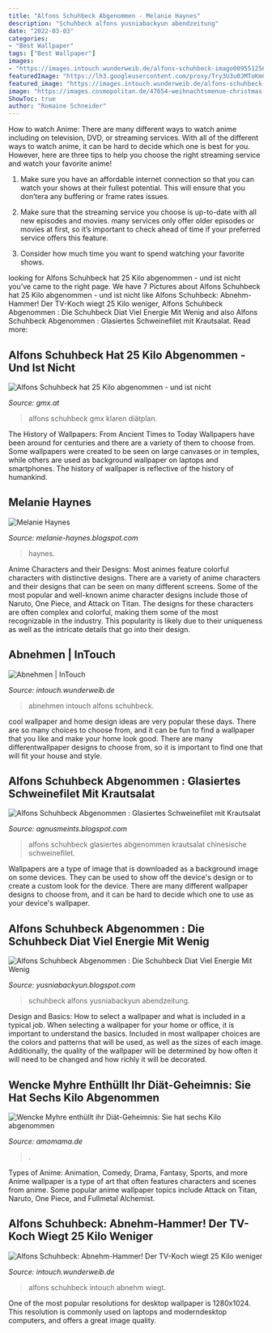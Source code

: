```yaml
---
title: "Alfons Schuhbeck Abgenommen - Melanie Haynes"
description: "Schuhbeck alfons yusniabackyun abendzeitung"
date: "2022-03-03"
categories:
- "Best Wallpaper"
tags: ["Best Wallpaper"]
images:
- "https://images.intouch.wunderweib.de/alfons-schuhbeck-imago0095512565h,id=c94fb80c,b=intouch,w=1600,ca=5.20,5.71,95.20,81.68,rm=sk.jpeg"
featuredImage: "https://lh3.googleusercontent.com/proxy/Try3U3u0JMToKmCrDyQbIyBFY3vUVxO9f16G7kBESGpz3ws6E6KaBZkozyZeLL9-h80bvTJsvwpmJ74dir_KBPBfu-0uCHEqNLrOv0zmJ8rWx9ASleNuJYgDoHJkUeA-lCLBa2kjolEDp_OFQ1I-wYcRAw=w1200-h630-p-k-no-nu"
featured_image: "https://images.intouch.wunderweib.de/alfons-schuhbeck-imago0095512565h,id=c94fb80c,b=intouch,w=1600,ca=5.20,5.71,95.20,81.68,rm=sk.jpeg"
image: "https://images.cosmopolitan.de/47654-weihnachtsmenue-christmas-mit-alfons-schuhbeck,id=f87964e1,b=cosmopolitan,w=1100,ca=0.00,0.00,100.00,100.00,rm=sk.jpeg"
ShowToc: true
author: "Romaine Schneider"
---
```



How to watch Anime: There are many different ways to watch anime including on television, DVD, or streaming services.
With all of the different ways to watch anime, it can be hard to decide which one is best for you. However, here are three tips to help you choose the right streaming service and watch your favorite anime!
1. Make sure you have an affordable internet connection so that you can watch your shows at their fullest potential. This will ensure that you don’tera any buffering or frame rates issues.

2. Make sure that the streaming service you choose is up-to-date with all new episodes and movies. many services only offer older episodes or movies at first, so it’s important to check ahead of time if your preferred service offers this feature.

3. Consider how much time you want to spend watching your favorite shows.

	

		
looking for Alfons Schuhbeck hat 25 Kilo abgenommen - und ist nicht you've came to the right page. We have 7 Pictures about Alfons Schuhbeck hat 25 Kilo abgenommen - und ist nicht like Alfons Schuhbeck: Abnehm-Hammer! Der TV-Koch wiegt 25 Kilo weniger, Alfons Schuhbeck Abgenommen : Die Schuhbeck Diat Viel Energie Mit Wenig and also Alfons Schuhbeck Abgenommen : Glasiertes Schweinefilet mit Krautsalat. Read more:
		
    
## Alfons Schuhbeck Hat 25 Kilo Abgenommen - Und Ist Nicht

<img loading=lazy src="https://i0.gmx.at/image/722/35694722,pd=3,f=responsive169-w950/alfons-schuhbeck.jpg" onerror="this.onerror=null;this.src='https://tse2.mm.bing.net/th?id=OIP.G2sz_iF0vFow07IQ6oSJvAHaEK&amp;pid=15.1';" alt="Alfons Schuhbeck hat 25 Kilo abgenommen - und ist nicht">

_Source: gmx.at_

>alfons schuhbeck gmx klaren diätplan. 

	

The History of Wallpapers: From Ancient Times to Today
Wallpapers have been around for centuries and there are a variety of them to choose from. Some wallpapers were created to be seen on large canvases or in temples, while others are used as background wallpaper on laptops and smartphones. The history of wallpaper is reflective of the history of humankind.

    
## Melanie Haynes

<img loading=lazy src="https://lh3.googleusercontent.com/proxy/Try3U3u0JMToKmCrDyQbIyBFY3vUVxO9f16G7kBESGpz3ws6E6KaBZkozyZeLL9-h80bvTJsvwpmJ74dir_KBPBfu-0uCHEqNLrOv0zmJ8rWx9ASleNuJYgDoHJkUeA-lCLBa2kjolEDp_OFQ1I-wYcRAw=w1200-h630-p-k-no-nu" onerror="this.onerror=null;this.src='https://tse4.mm.bing.net/th?id=OIP.cg76S2BRjULU62x745I6VwAAAA&amp;pid=15.1';" alt="Melanie Haynes">

_Source: melanie-haynes.blogspot.com_

>haynes. 

	

Anime Characters and their Designs: Most animes feature colorful characters with distinctive designs.
There are a variety of anime characters and their designs that can be seen on many different screens. Some of the most popular and well-known anime character designs include those of Naruto, One Piece, and Attack on Titan. The designs for these characters are often complex and colorful, making them some of the most recognizable in the industry. This popularity is likely due to their uniqueness as well as the intricate details that go into their design.

    
## Abnehmen | InTouch

<img loading=lazy src="https://images.intouch.wunderweib.de/alfons-schuhbeck-imago0095512565h,id=c94fb80c,b=intouch,w=970,ca=7,6.01,93.2,78.98,rm=sk.jpeg" onerror="this.onerror=null;this.src='https://tse4.mm.bing.net/th?id=OIP.nh2Rp-xqI0PPDRSLZIMWaAHaEL&amp;pid=15.1';" alt="Abnehmen | InTouch">

_Source: intouch.wunderweib.de_

>abnehmen intouch alfons schuhbeck. 

	

cool wallpaper and home design ideas are very popular these days. There are so many choices to choose from, and it can be fun to find a wallpaper that you like and make your home look good. There are many differentwallpaper designs to choose from, so it is important to find one that will fit your house and style.

    
## Alfons Schuhbeck Abgenommen : Glasiertes Schweinefilet Mit Krautsalat

<img loading=lazy src="https://images.cosmopolitan.de/47654-weihnachtsmenue-christmas-mit-alfons-schuhbeck,id=f87964e1,b=cosmopolitan,w=1100,ca=0.00,0.00,100.00,100.00,rm=sk.jpeg" onerror="this.onerror=null;this.src='https://tse2.mm.bing.net/th?id=OIP.wydpKS9zly7VptW2zqdslgHaKU&amp;pid=15.1';" alt="Alfons Schuhbeck Abgenommen : Glasiertes Schweinefilet mit Krautsalat">

_Source: agnusmeints.blogspot.com_

>alfons schuhbeck glasiertes abgenommen krautsalat chinesische schweinefilet. 

	

Wallpapers are a type of image that is downloaded as a background image on some devices. They can be used to show off the device's design or to create a custom look for the device. There are many different wallpaper designs to choose from, and it can be hard to decide which one to use as your device's wallpaper.

    
## Alfons Schuhbeck Abgenommen : Die Schuhbeck Diat Viel Energie Mit Wenig

<img loading=lazy src="https://static3.abendzeitung-muenchen.de/storage/image/2/7/1/4/844172_hpteaser_1v6QYt_Vxl2sm.jpg" onerror="this.onerror=null;this.src='https://tse2.mm.bing.net/th?id=OIP.XAWtNppEbufWaQg5zsMeFwHaEK&amp;pid=15.1';" alt="Alfons Schuhbeck Abgenommen : Die Schuhbeck Diat Viel Energie Mit Wenig">

_Source: yusniabackyun.blogspot.com_

>schuhbeck alfons yusniabackyun abendzeitung. 

	

Design and Basics: How to select a wallpaper and what is included in a typical job.
When selecting a wallpaper for your home or office, it is important to understand the basics. Included in most wallpaper choices are the colors and patterns that will be used, as well as the sizes of each image. Additionally, the quality of the wallpaper will be determined by how often it will need to be changed and how richly it will be decorated.

    
## Wencke Myhre Enthüllt Ihr Diät-Geheimnis: Sie Hat Sechs Kilo Abgenommen

<img loading=lazy src="https://cdn.amomama.com/cf135762bd6f4882ec815f7bed6fdeb1.jpg?width=1200&amp;height=500" onerror="this.onerror=null;this.src='https://tse1.mm.bing.net/th?id=OIP.zxUdsyTPPGoZHjDwJvxhJAHaDF&amp;pid=15.1';" alt="Wencke Myhre enthüllt ihr Diät-Geheimnis: Sie hat sechs Kilo abgenommen">

_Source: amomama.de_

>. 

	

Types of Anime: Animation, Comedy, Drama, Fantasy, Sports, and more
Anime wallpaper is a type of art that often features characters and scenes from anime. Some popular anime wallpaper topics include Attack on Titan, Naruto, One Piece, and Fullmetal Alchemist.

    
## Alfons Schuhbeck: Abnehm-Hammer! Der TV-Koch Wiegt 25 Kilo Weniger

<img loading=lazy src="https://images.intouch.wunderweib.de/alfons-schuhbeck-imago0095512565h,id=c94fb80c,b=intouch,w=1600,ca=5.20,5.71,95.20,81.68,rm=sk.jpeg" onerror="this.onerror=null;this.src='https://tse4.mm.bing.net/th?id=OIP.9gvbDzeE4T-OYWRZukAZvAHaEK&amp;pid=15.1';" alt="Alfons Schuhbeck: Abnehm-Hammer! Der TV-Koch wiegt 25 Kilo weniger">

_Source: intouch.wunderweib.de_

>alfons schuhbeck intouch abnehm wiegt. 

	

One of the most popular resolutions for desktop wallpaper is 1280x1024. This resolution is commonly used on laptops and moderndesktop computers, and offers a great image quality.

